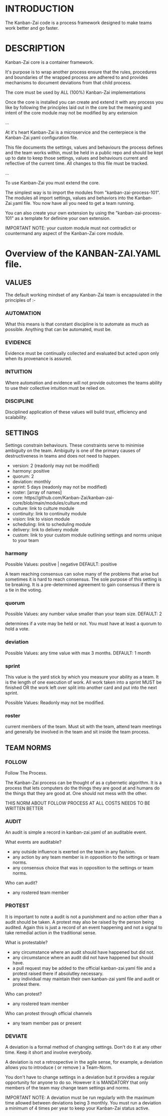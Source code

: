# INTRODUCTION

The Kanban-Zai code is a process framework designed to make teams work better and go faster.

# DESCRIPTION

Kanban-Zai core is a container framework.
 
It's purpose is to wrap another process ensure that the rules, procedures and boundaries of the wrapped process are 
adhered to and provides mechanisms to document deviations from that child process.

The core must be used by ALL (100%) Kanban-Zai implementations

Once the core is installed you can create and extend it with any process you like by following the principles laid 
out in the core but the meaning and intent of the core module may not be modified by any extension


...


At it's heart Kanban-Zai is a microservice and the centerpiece is the Kanban-Zai.yaml configuration file.
 
This file documents the settings, values and behaviours the process defines and the team works within, must be held in a 
public repo and should be kept up to date to keep those settings, values and behaviours current and reflective of the
current time. All changes to this file must be tracked.


...


To use Kanban-Zai you must extend the core.  

The simplest way is to import the modules from "kanban-zai-process-101".  The modules all import settings, values and
behaviors into the Kanban-Zai.yaml file.  You now have all you need to get a team running.

You can also create your own extension by using the "kanban-zai-process-101" as a template for definine your own 
extension.

IMPORTANT NOTE:  your custom module must not contradict or countermand any aspect of the Kanban-Zai core module.



# Overview of the KANBAN-ZAI.YAML file.

## VALUES
The default working mindset of any Kanban-Zai team is encapsulated in the principles of :-
 
### AUTOMATION
What this means is that constant discipline is to automate as much as possible.  Anything that can be automated, must be.

### EVIDENCE
Evidence must be continually collected and evaluated but acted upon only when its provenance is assured.  

### INTUITION
Where automation and evidence will not provide outcomes the teams ability to use their collective intuition must be 
relied on. 

### DISCIPLINE
Disciplined application of these values will build trust, efficiency and scalability.

## SETTINGS
Settings constrain behaviours.  These constraints serve to minimise ambiguity on the team.  Ambiguity is one of the
primary causes of destructiveness in teams and does not need to happen.
 
 * version: 2 (readonly may not be modified)
 * harmony: positive
 * quorum: 2
 * deviation: monthly
 * sprint: 5 days (readonly may not be modified)
 * roster: [array of names]
 * core: https//github.com/Kanban-Zai/kanban-zai-core/blob/main/modules/culture.md
 * culture: link to culture module
 * continuity: link to continuity module
 * vision: link to vision module
 * scheduling: link to scheduling module
 * delivery: link to delivery module
 * custom: link to your custom module outlining settings and norms unique to your team
 
### harmony

Possible Values: positive | negative  DEFAULT: positive

A team reaching consensus can solve many  of the problems that arise but sometimes it is hard to reach consensus.  The sole purpose of this setting is tie breaking.  It is a pre-determined agreement to gain consensus if there is a tie
in the voting.

### quorum

Possible Values: any number value smaller than your team size.  DEFAULT: 2

determines if a vote may be held or not.  You must have at least a quorum to hold a vote.

### deviation

Possible Values: any time value with max 3 months.  DEFAULT: 1 month

### sprint

This value is the yard stick by which you measure your ability as a team.  It is the length of one execution of work.
All work taken into a sprint MUST be finished OR the work left over split into another card and put into the next sprint.

Possible Values: Readonly may not be modified.

### roster

current members of the team.  Must sit with the team, attend team meetings and generally be involved in the team and sit
inside the team process.

## TEAM NORMS

### FOLLOW

Follow The Process.

The Kanban-Zai process can be thought of as a cybernetic algorithm.  It is a process that lets computers do the things 
they are good at and humans do the things that they are good at.  One should not mess with the other.  

THIS NORM ABOUT FOLLOW PROCESS AT ALL COSTS NEEDS TO BE WRITTEN BETTER


### AUDIT 

An audit is simple a record in kanban-zai.yaml of an auditable event.

What events are auditable?

* any outside influence is exerted on the team in any fashion.
* any action by any team member is in opposition to the settings or team norms.
* any consensus choice that was in opposition to the settings or team norms.

Who can audit?

* any rostered team member

### PROTEST

It is important to note a audit is not a punishment and no action other than a audit should be taken.  A protest
may also be raised by the person being audited.  Again this is just a record of an event happening and not a signal
to take remedial action in the traditional sense.

What is protestable?

* any circumstance where an audit should have happened but did not.
* any circumstance where an audit did not have happened but should have.
* a pull request may be added to the official kanban-zai.yaml file and a protest raised there if absolutley necessary. 
* any individual may maintain their own kanban-zai yaml file and audit or protest there.

Who can protest?

* any rostered team member

Who can protest through official channels

* any team member pas or present

### DEVIATE

A deviation is a formal method of changing settings.  Don't do it at any other time.  Keep it short and involve 
everybody.  

A deviation is not a retrospective in the agile sense, for example, a deviation allows you to introduce ( or remove ) 
a Team-Norm.  

You don't have to change settings in a deviation but it provides a regular opportunity for anyone to do so. However 
it is MANDATORY that only members of the team may change team settings and norms.

IMPORTANT NOTE: A deviation must be run regularly with the maximum time allowed between deviations being 3 monthly.  You
                must run a deviation a minimum of 4 times per year to keep your Kanban-Zai status active.
